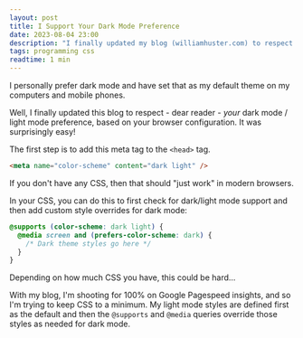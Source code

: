 ```yaml
---
layout: post
title: I Support Your Dark Mode Preference
date: 2023-08-04 23:00
description: "I finally updated my blog (williamhuster.com) to respect the dark mode / light mode preferences of the user's browser. It was surprisingly easy!"
tags: programming css
readtime: 1 min
---
```


I personally prefer dark mode and have set that as my default theme on my computers and mobile phones.

Well, I finally updated this blog to respect - dear reader - _your_ dark mode / light mode preference, based on your browser configuration. It was surprisingly easy!

The first step is to add this meta tag to the `<head>` tag.

```html
<meta name="color-scheme" content="dark light" />
```

If you don't have any CSS, then that should "just work" in modern browsers.

In your CSS, you can do this to first check for dark/light mode support and then add custom style overrides for dark mode:

```css
@supports (color-scheme: dark light) {
  @media screen and (prefers-color-scheme: dark) {
    /* Dark theme styles go here */
  }
}
```

Depending on how much CSS you have, this could be hard...

With my blog, I'm shooting for 100% on Google Pagespeed insights, and so I'm trying to keep CSS to a minimum. My light mode styles are defined first as the default and then the `@supports` and `@media` queries override those styles as needed for dark mode.
